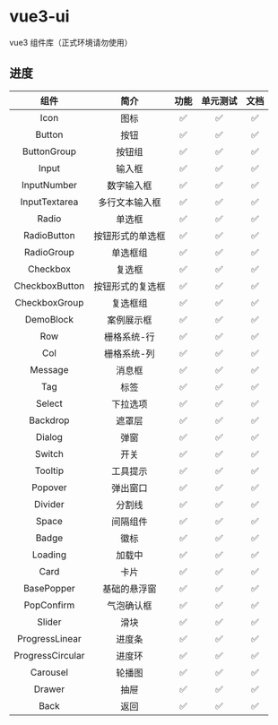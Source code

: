 # vue3-ui

vue3 组件库（正式环境请勿使用）

## 进度

|       组件       |       简介       |        功能        |      单元测试      |        文档        |
| :--------------: | :--------------: | :----------------: | :----------------: | :----------------: |
|       Icon       |       图标       | :white_check_mark: | :white_check_mark: | :white_check_mark: |
|      Button      |       按钮       | :white_check_mark: | :white_check_mark: | :white_check_mark: |
|   ButtonGroup    |      按钮组      | :white_check_mark: | :white_check_mark: | :white_check_mark: |
|      Input       |      输入框      | :white_check_mark: | :white_check_mark: | :white_check_mark: |
|   InputNumber    |    数字输入框    | :white_check_mark: | :white_check_mark: | :white_check_mark: |
|  InputTextarea   |  多行文本输入框  | :white_check_mark: | :white_check_mark: | :white_check_mark: |
|      Radio       |      单选框      | :white_check_mark: | :white_check_mark: | :white_check_mark: |
|   RadioButton    | 按钮形式的单选框 | :white_check_mark: | :white_check_mark: | :white_check_mark: |
|    RadioGroup    |     单选框组     | :white_check_mark: | :white_check_mark: | :white_check_mark: |
|     Checkbox     |      复选框      | :white_check_mark: | :white_check_mark: | :white_check_mark: |
|  CheckboxButton  | 按钮形式的复选框 | :white_check_mark: | :white_check_mark: | :white_check_mark: |
|  CheckboxGroup   |     复选框组     | :white_check_mark: | :white_check_mark: | :white_check_mark: |
|    DemoBlock     |    案例展示框    | :white_check_mark: | :white_check_mark: | :white_check_mark: |
|       Row        |   栅格系统-行    | :white_check_mark: | :white_check_mark: | :white_check_mark: |
|       Col        |   栅格系统-列    | :white_check_mark: | :white_check_mark: | :white_check_mark: |
|     Message      |      消息框      | :white_check_mark: | :white_check_mark: | :white_check_mark: |
|       Tag        |       标签       | :white_check_mark: | :white_check_mark: | :white_check_mark: |
|      Select      |     下拉选项     | :white_check_mark: | :white_check_mark: | :white_check_mark: |
|     Backdrop     |      遮罩层      | :white_check_mark: | :white_check_mark: | :white_check_mark: |
|      Dialog      |       弹窗       | :white_check_mark: | :white_check_mark: | :white_check_mark: |
|      Switch      |       开关       | :white_check_mark: | :white_check_mark: | :white_check_mark: |
|     Tooltip      |     工具提示     | :white_check_mark: | :white_check_mark: | :white_check_mark: |
|     Popover      |     弹出窗口     | :white_check_mark: | :white_check_mark: | :white_check_mark: |
|     Divider      |      分割线      | :white_check_mark: | :white_check_mark: | :white_check_mark: |
|      Space       |     间隔组件     | :white_check_mark: | :white_check_mark: | :white_check_mark: |
|      Badge       |       徽标       | :white_check_mark: | :white_check_mark: | :white_check_mark: |
|     Loading      |      加载中      | :white_check_mark: | :white_check_mark: | :white_check_mark: |
|       Card       |       卡片       | :white_check_mark: | :white_check_mark: | :white_check_mark: |
|    BasePopper    |   基础的悬浮窗   | :white_check_mark: | :white_check_mark: | :white_check_mark: |
|    PopConfirm    |    气泡确认框    | :white_check_mark: | :white_check_mark: | :white_check_mark: |
|      Slider      |       滑块       | :white_check_mark: | :white_check_mark: | :white_check_mark: |
|  ProgressLinear  |      进度条      | :white_check_mark: | :white_check_mark: | :white_check_mark: |
| ProgressCircular |      进度环      | :white_check_mark: | :white_check_mark: | :white_check_mark: |
|     Carousel     |      轮播图      | :white_check_mark: | :white_check_mark: | :white_check_mark: |
|      Drawer      |       抽屉       | :white_check_mark: | :white_check_mark: | :white_check_mark: |
|       Back       |       返回       | :white_check_mark: | :white_check_mark: | :white_check_mark: |
